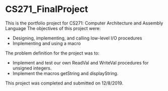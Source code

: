 # CS271_FinalProject
This is the portfolio project for CS271: Computer Architecture and Assembly Language
The objectives of this project were:
  - Designing, implementing, and calling low-level I/O procedures
  - Implementing and using a macro

The problem definition for the project was to:
- Implement and test our own ReadVal and WriteVal procedures for unsigned integers.
- Implement the macros getString and displayString. 

This project was completed and submitted on 12/8/2019. 
